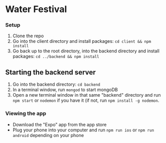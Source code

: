 # Water Festival
### Setup
1. Clone the repo
2. Go into the client directory and install packages: `cd client && npm install`
3. Go back up to the root directory, into the backend directory and install packages: `cd ../backend && npm install`

## Starting the backend server
1. Go into the backend directory: `cd backend`
2. In a terminal window, run `mongod` to start mongoDB
3. Open a new terminal window in that same "backend" directory and run `npm start` or `nodemon` if you have it (if not, run `npm install -g nodemon`.

### Viewing the app
* Download the "Expo" app from the app store
* Plug your phone into your computer and run `npm run ios` or `npm run android` depending on your phone
